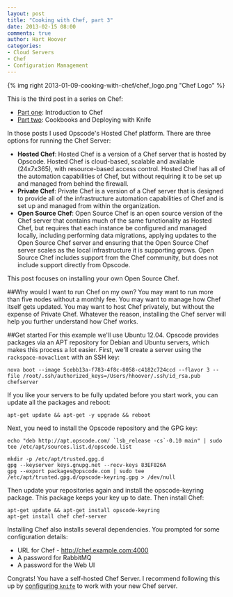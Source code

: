 ```yaml
---
layout: post
title: "Cooking with Chef, part 3"
date: 2013-02-15 08:00
comments: true
author: Hart Hoover
categories: 
- Cloud Servers
- Chef
- Configuration Management
---
```

{% img right 2013-01-09-cooking-with-chef/chef_logo.png "Chef Logo" %}

This is the third post in a series on Chef:

* [Part one](http://devops.rackspace.com/cooking-with-chef.html): Introduction to Chef
* [Part two](http://devops.rackspace.com/cooking-with-chef2.html): Cookbooks and Deploying with Knife

In those posts I used Opscode's Hosted Chef platform. There are three options for running the Chef Server:

* **Hosted Chef**: Hosted Chef is a version of a Chef server that is hosted by Opscode. Hosted Chef is cloud-based, scalable and available (24x7x365), with resource-based access control. Hosted Chef has all of the automation capabilities of Chef, but without requiring it to be set up and managed from behind the firewall.
* **Private Chef**: Private Chef is a version of a Chef server that is designed to provide all of the infrastructure automation capabilities of Chef and is set up and managed from within the organization.
* **Open Source Chef**: Open Source Chef is an open source version of the Chef server that contains much of the same functionality as Hosted Chef, but requires that each instance be configured and managed locally, including performing data migrations, applying updates to the Open Source Chef server and ensuring that the Open Source Chef server scales as the local infrastructure it is supporting grows. Open Source Chef includes support from the Chef community, but does not include support directly from Opscode.

This post focuses on installing your own Open Source Chef.
<!--More-->
##Why would I want to run Chef on my own?
You may want to run more than five nodes without a monthly fee. You may want to manage how Chef itself gets updated. You may want to host Chef privately, but without the expense of Private Chef. Whatever the reason, installing the Chef server will help you further understand how Chef works.

##Get started
For this example we'll use Ubuntu 12.04. Opscode provides packages via an APT repository for Debian and Ubuntu servers, which makes this process a lot easier. First, we'll create a server using the `rackspace-novaclient` with an SSH key:

	nova boot --image 5cebb13a-f783-4f8c-8058-c4182c724ccd --flavor 3 --file /root/.ssh/authorized_keys=/Users/hhoover/.ssh/id_rsa.pub chefserver

If you like your servers to be fully updated before you start work, you can update all the packages and reboot:

	apt-get update && apt-get -y upgrade && reboot

Next, you need to install the Opscode repository and the GPG key:

	echo "deb http://apt.opscode.com/ `lsb_release -cs`-0.10 main" | sudo tee /etc/apt/sources.list.d/opscode.list
	
	mkdir -p /etc/apt/trusted.gpg.d
	gpg --keyserver keys.gnupg.net --recv-keys 83EF826A
	gpg --export packages@opscode.com | sudo tee /etc/apt/trusted.gpg.d/opscode-keyring.gpg > /dev/null
	
Then update your repositories again and install the opscode-keyring package. This package keeps your key up to date. Then install Chef:

	apt-get update && apt-get install opscode-keyring
	apt-get install chef chef-server

Installing Chef also installs several dependencies. You prompted for some configuration details:

* URL for Chef - http://chef.example.com:4000
* A password for RabbitMQ
* A password for the Web UI

Congrats! You have a self-hosted Chef Server. I recommend following this up by [configuring `knife`](http://wiki.opscode.com/display/chef/Installing+Chef+Server+on+Debian+or+Ubuntu+using+Packages) to work with your new Chef server.
